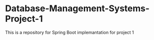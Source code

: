 # Database-Management-Systems-Project-1
This is a repository for Spring Boot implemantation for project 1
